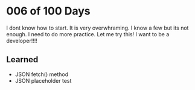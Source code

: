 # 006 of 100 Days

I dont know how to start. It is very overwhraming. I know a few but its not enough. I need to do more practice. Let me try this! I want to be a developer!!!!

## Learned
- JSON fetch() method
- JSON placeholder test

